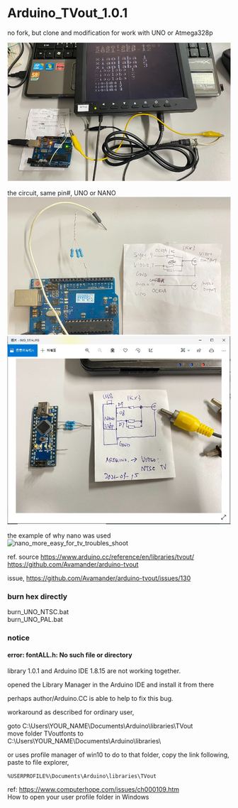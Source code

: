 # Arduino_TVout_1.0.1  
no fork, but clone and modification for work with UNO or Atmega328p  

![Arduino_TVout_xiaolaba.JPG](Arduino_TVout_xiaolaba.JPG)  

the circuit, same pin#, UNO or NANO    
![Arduino_TVout_xiaolaba_circuit.JPG](Arduino_TVout_xiaolaba_circuit.JPG)   
![Arduino_TVout_xiaolaba_circuit2.JPG](Arduino_TVout_xiaolaba_circuit2.JPG)  

the example of why nano was used  
![nano_more_easy_for_tv_troubles_shoot](nano_more_easy_for_tv_troubles_shoot)  




ref. source
https://www.arduino.cc/reference/en/libraries/tvout/  
https://github.com/Avamander/arduino-tvout  

issue, https://github.com/Avamander/arduino-tvout/issues/130


### burn hex directly
burn_UNO_NTSC.bat  
burn_UNO_PAL.bat  


### notice

#### error: fontALL.h: No such file or directory

library 1.0.1 and Arduino IDE 1.8.15 are not working together.  

opened the Library Manager in the Arduino IDE and install it from there  

perhaps author/Arduino.CC is able to help to fix this bug.  

workaround as described for ordinary user,  

goto C:\Users\YOUR_NAME\Documents\Arduino\libraries\TVout  
move folder TVoutfonts to C:\Users\YOUR_NAME\Documents\Arduino\libraries\  

or uses profile manager of win10 to do to that folder, copy the link following, paste to file explorer,    

```
%USERPROFILE%\Documents\Arduino\libraries\TVout  
```
ref: https://www.computerhope.com/issues/ch000109.htm  
How to open your user profile folder in Windows  

